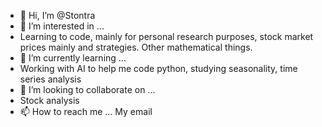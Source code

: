 - 👋 Hi, I’m @Stontra
- 👀 I’m interested in ...
- Learning to code, mainly for personal research purposes, stock market prices mainly and strategies. Other mathematical things.
- 🌱 I’m currently learning ...
- Working with AI to help me code python, studying seasonality, time series analysis
- 💞️ I’m looking to collaborate on ...
- Stock analysis
- 📫 How to reach me ... My email

<!---
Stontra/Stontra is a ✨ special ✨ repository because its `README.md` (this file) appears on your GitHub profile.
You can click the Preview link to take a look at your changes.
--->
